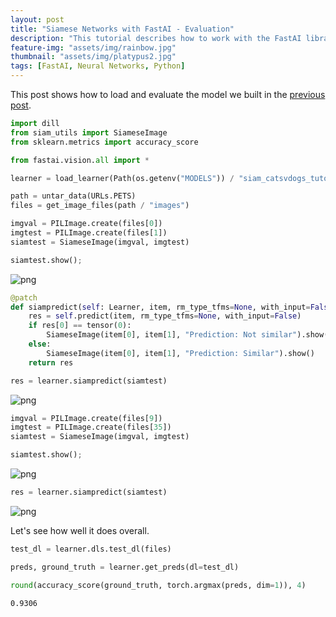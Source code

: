 ```yaml
---
layout: post
title: "Siamese Networks with FastAI - Evaluation"
description: "This tutorial describes how to work with the FastAI library for Siamese networks"
feature-img: "assets/img/rainbow.jpg"
thumbnail: "assets/img/platypus2.jpg"
tags: [FastAI, Neural Networks, Python]
---
```


This post shows how to load and evaluate the model we built in the [previous post](https://jss367.github.io/siamese-network-tutorial-with-fastai-update.html).


```python
import dill
from siam_utils import SiameseImage
from sklearn.metrics import accuracy_score

from fastai.vision.all import *
```


```python
learner = load_learner(Path(os.getenv("MODELS")) / "siam_catsvdogs_tutorial.pkl", cpu=False, pickle_module=dill)
```


```python
path = untar_data(URLs.PETS)
files = get_image_files(path / "images")
```


```python
imgval = PILImage.create(files[0])
imgtest = PILImage.create(files[1])
siamtest = SiameseImage(imgval, imgtest)
```


```python
siamtest.show();
```


    
![png]({{site.baseurl}}/asserts/img/2022-09-30-siamese-network-tutorial-with-fastai-evaluation_files/2022-09-30-siamese-network-tutorial-with-fastai-evaluation_6_0.png)
    



```python
@patch
def siampredict(self: Learner, item, rm_type_tfms=None, with_input=False):
    res = self.predict(item, rm_type_tfms=None, with_input=False)
    if res[0] == tensor(0):
        SiameseImage(item[0], item[1], "Prediction: Not similar").show()
    else:
        SiameseImage(item[0], item[1], "Prediction: Similar").show()
    return res
```


```python
res = learner.siampredict(siamtest)
```



<style>
    /* Turns off some styling */
    progress {
        /* gets rid of the default border in Firefox and Opera. */
        border: none;
        /* Needs to be in here for Safari polyfill so background images work as expected. */
        background-size: auto;
    }
    progress:not([value]), progress:not([value])::-webkit-progress-bar {
        background: repeating-linear-gradient(45deg, #7e7e7e, #7e7e7e 10px, #5c5c5c 10px, #5c5c5c 20px);
    }
    .progress-bar-interrupted, .progress-bar-interrupted::-webkit-progress-bar {
        background: #F44336;
    }
</style>








    
![png]({{site.baseurl}}/asserts/img/2022-09-30-siamese-network-tutorial-with-fastai-evaluation_files/2022-09-30-siamese-network-tutorial-with-fastai-evaluation_8_2.png)
    



```python
imgval = PILImage.create(files[9])
imgtest = PILImage.create(files[35])
siamtest = SiameseImage(imgval, imgtest)
```


```python
siamtest.show();
```


    
![png]({{site.baseurl}}/asserts/img/2022-09-30-siamese-network-tutorial-with-fastai-evaluation_files/2022-09-30-siamese-network-tutorial-with-fastai-evaluation_10_0.png)
    



```python
res = learner.siampredict(siamtest)
```



<style>
    /* Turns off some styling */
    progress {
        /* gets rid of default border in Firefox and Opera. */
        border: none;
        /* Needs to be in here for Safari polyfill so background images work as expected. */
        background-size: auto;
    }
    progress:not([value]), progress:not([value])::-webkit-progress-bar {
        background: repeating-linear-gradient(45deg, #7e7e7e, #7e7e7e 10px, #5c5c5c 10px, #5c5c5c 20px);
    }
    .progress-bar-interrupted, .progress-bar-interrupted::-webkit-progress-bar {
        background: #F44336;
    }
</style>








    
![png]({{site.baseurl}}/asserts/img/2022-09-30-siamese-network-tutorial-with-fastai-evaluation_files/2022-09-30-siamese-network-tutorial-with-fastai-evaluation_11_2.png)
    


Let's see how well it does overall.


```python
test_dl = learner.dls.test_dl(files)
```


```python
preds, ground_truth = learner.get_preds(dl=test_dl)

```



<style>
    /* Turns off some styling */
    progress {
        /* gets rid of the default border in Firefox and Opera. */
        border: none;
        /* Needs to be in here for Safari polyfill so background images work as expected. */
        background-size: auto;
    }
    progress:not([value]), progress:not([value])::-webkit-progress-bar {
        background: repeating-linear-gradient(45deg, #7e7e7e, #7e7e7e 10px, #5c5c5c 10px, #5c5c5c 20px);
    }
    .progress-bar-interrupted, .progress-bar-interrupted::-webkit-progress-bar {
        background: #F44336;
    }
</style>








```python
round(accuracy_score(ground_truth, torch.argmax(preds, dim=1)), 4)
```




    0.9306


